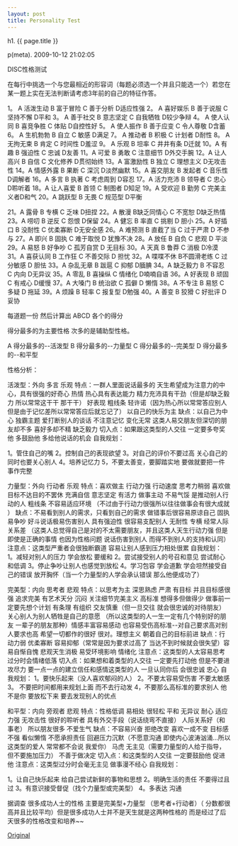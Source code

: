 ```yaml
---
layout: post
title: Personality Test
---
```


h1. {{ page.title }} 

p(meta). 2009-10-12 21:02:05

DISC性格测试

 

在每行中挑选一个与您最相近的形容词（每题必须选一个并且只能选一个）若您在某一题上实在无法判断请考虑3年前的自己的特征作答。

1。 A 活泼生动  B 富于冒险  C 善于分析  D适应性强
2。 A 喜好娱乐  B 善于说服  C 坚持不懈  D平和
3。 A 善于社交  B 意志坚定  C 自我牺牲  D较少争辩
4。 A 使人认同  B 喜竞争胜  C 体贴      D自控性好
5。 A 使人振作  B 善于应变  C 令人尊敬  D含蓄
6。 A 生机勃勃  B 自立      C 敏感      D满足
7。 A 推动者    B 积极      C 计划者    D耐性
8。 A 无拘无束  B 肯定      C 时间性    D羞涩
9。 A 乐观      B 坦率      C 井井有条  D迁就
10。A 有趣      B 强迫性    C 忠诚      D友善
11。A 可爱      B 勇敢      C 注意细节  D外交手腕
12。A 让人高兴  B 自信      C 文化修养  D贯彻始终
13。A 富激励性  B 独立      C 理想主义  D无攻击性
14。A 情感外露  B 果断      C 深沉      D淡然幽默
15。A 喜交朋友  B 发起者    C 音乐性    D调解者
16。A 多言      B 执著      C 考虑周到  D容忍
17。A 活力充沛  B 领导者    C 忠心      D聆听着
18。A 让人喜爱  B 首领      C 制图者    D知足
19。A 受欢迎    B 勤劳      C 完美主义者D和气
20。A 跳跃型    B 无畏      C 规范型    D平衡

21。A 露骨      B 专横      C 乏味      D扭捏
22。A 散漫      B缺乏同情心 C 不宽恕    D缺乏热情
23。A 唠叨      B 逆反      C 怨恨      D保留
24。A 健忘      B 率直      C 挑剔      D 胆小
25。A 好插口    B 没耐性    C 优柔寡断  D无安全感
26。A 难预测    B 直截了当  C 过于严肃  D 不参与
27。A 即兴      B 固执      C 难于取悦  D 犹豫不决
28。A 放任      B 自负      C 悲观      D 平淡
29。A 易怒      B 好争吵    C 孤芳自赏  D 无目标
30。A 天真      B 鲁莽      C 消极      D冷漠
31。A 喜获认同  B 工作狂    C 不善交际  D 担忧
32。A 喋喋不休  B不圆滑老练 C 过分敏感  D 胆怯
33。A 杂乱无章  B 跋扈      C 抑郁      D腼腆
34。A 缺乏毅力  B 不容忍    C 内向      D无异议
35。A 零乱      B 喜操纵    C 情绪化    D喃喃自语
36。A 好表现    B 顽固      C 有戒心    D缓慢
37。A 大嗓门    B 统治欲    C 孤僻      D 懒惰
38。A 不专注    B 易怒      C 多疑      D 拖延
39。A 烦躁      B 轻率      C 报复型    D勉强
40。A 善变      B 狡猾      C 好批评    D妥协

每道题一份 然后计算出 ABCD 各个的得分

得分最多的为主要性格 次多的是辅助型性格。

A 得分最多的--活泼型
B 得分最多的--力量型
C 得分最多的--完美型
D 得分最多的--和平型



性格分析：

活泼型：外向 多言 乐观
特点：一群人里面说话最多的 天生希望成为注意力的中心，具有很强的好奇心 热情 热心具有表达能力 精力充沛具有干劲（但是却缺乏毅力 所以常常这干干 那干干） 好表现 粗线条 轻许诺（因为热心所以常常答应别人 但是由于记忆差所以常常答应后就忘记了） 以自己的快乐为主
缺点：以自己为中心 独霸主题 爱打断别人的谈话 不注意记忆 变化无常 这类人易交朋友但深切的朋友却不多  喜好多却不精 缺乏毅力
切入点：如果跟这类型的人交往 一定要多夸奖他 多鼓励他 多给他说话的机会
自我规划：

1。管住自己的嘴
2。控制自己的表现欲望
3。对自己的评价不要过高 关心自己的同时也要关心别人
4。培养记忆力
5，不要太善变，要脚踏实地 要做就要把一件事作完整

 

力量型：外向 行动者 乐观
特点：喜欢做主 行动力强  行动速度 思考力稍弱 喜欢做目标不达目的不罢休 充满自信 意志坚定 有活力 做事主动 不易气馁 是推动别人行动的人 粗线条 不容易适应环境 （不过由于行动力很强所以往往做事会有很大成就 ）
缺点：不易看到别人的需求，只看到自己的需求 做错事后很容易原谅自己 固执 易争吵 好斗说话极易伤害别人 具有强迫性 很容易支配别人 无耐性 专横 经常人际关系差 （这类人总觉得自己是对的不太需要朋友，并且这类人天生行动力强 但是即使是正确的事情 也因为性格问题 说话伤害到别人 而得不到别人的支持和认同）
注意点：这类型严重者会很独断霸道  容易让别人感到压力相处很累
自我规划：
1。减轻对别人的压力 学会放松 要缓和
2。尝试接受别人的号召和意见 尝试耐心和低调
3。停止争吵让别人也感觉到放松
4。学习包容 学会道歉 学会坦然接受自己的错误 放开胸怀（当一个力量型的人学会承认错误 那么他便成功了）


完美型：内向 思考者 悲观
特点：以思考为主 深思熟虑 严肃 有目标 并且目标感很强 追求完美 有艺术天分 沉闷 关注细节完美主义 高标准 想得多但做得少 做事前一定要先想个计划 有条理 有组织 交友慎重（但一旦交往 就会很忠诚的对待朋友） 关心别人为别人牺牲是自己的意愿 （所以这类型的人一生一定有几个特别好的朋友 一辈子的朋友那种）情感丰富容易感动 也容易受伤高标准--对自己要求高对别人要求也高 希望一切都作的很好 很对。理想主义 朝着自己的目标前进
缺点：行动力弱 优柔寡断 容易抑郁（常常是因为要求过高了 当达不到时候就会很失望）容易自惭自愧 悲观天生消极 易受环境影响 情绪化
注意点：这类型的人太容易思考 过分时会情绪低落
切入点：如果想和着类型的人交往 一定要先打动他 但是不要进攻尽力 要一点一点的建立信任和感情这类型的人 一旦认同你后 会很忠诚 忠心
自我规划：
1。要快乐起来（没人喜欢郁闷的人）
2。不要太容易受伤害 不要太敏感
3。 不要把时间都用来规划上面 而不去行动发
4，不要那么高标准的要求别人 他不是你 要放松下来 要去发现别人的优点


和平型：内向 旁观者 悲观
特点：性格低调 易相处 很轻松 平和 无异议 耐心 适应力强 无攻击性 很好的聆听者 具有外交手段（说话绕弯不直接） 人际关系好（和事老） 所以朋友很多 不爱生气
缺点：不容易兴奋 拒绝改变 喜欢一成不变 目标感不强 看似懒惰 不愿承担责任 回避压力沉默（不愿意沟通 即使内心波涛汹涌...所以这类型的爱人 常常都不会说 我爱你） 马虎 无主见（需要力量型的人给于指导，但不要施加压力） 不善于做决定
切入点：和这类型的人交往 一定要鼓励他 促进他
注意点：这类型过分时会毫无主见 做事漫不经心
自我规划：

1。让自己快乐起来 给自己尝试新鲜的事物和思想
2。明确生活的责任 不要得过且过
3。有意识接受督促（找个力量型或完美型）
4。多表达 沟通


据调查 很多成功人士的性格 主要是完美型+力量型  （思考者+行动者）（ 分数都很高并且比较平均）但是很多成功人士并不是天生就是这两种性格的 而是经过了后天很多的性格改变和培养~~

<a href="http://blog.sina.com.cn/s/blog_404b25b90100bfgw.html">Original</a>